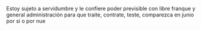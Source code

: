 Estoy sujeto a servidumbre y le confiere poder previsible con libre franque y general administración para que traite, contrate, teste, comparezca en junio por si o por nue